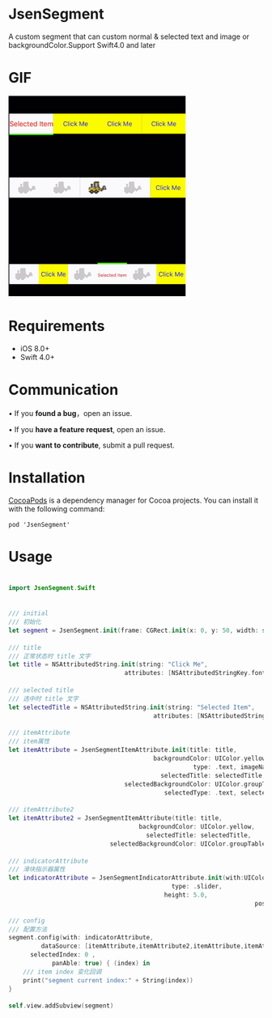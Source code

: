 # JsenSegment
A custom segment that can custom normal &amp; selected text and image or backgroundColor.Support Swift4.0 and later

# GIF

![GIF](https://github.com/imwangxuesen/JsenSegment/blob/master/JsenSegment.gif)

# Requirements

* iOS 8.0+
* Swift 4.0+

# Communication

•	If you **found a bug**，open an issue.

•	If you **have a feature request**, open an issue.

•	If you **want to contribute**, submit a pull request.
# Installation
[CocoaPods](http://cocoapods.org/) is a dependency manager for Cocoa projects. You can install it with the following command:

```    
pod 'JsenSegment'
```

# Usage

```swift

import JsenSegment.Swift


/// initial
/// 初始化
let segment = JsenSegment.init(frame: CGRect.init(x: 0, y: 50, width: self.view.bounds.width, height: 50))
        
/// title
/// 正常状态时 title 文字
let title = NSAttributedString.init(string: "Click Me",
                                attributes: [NSAttributedStringKey.font : UIFont.systemFont(ofSize: 15) ,NSAttributedStringKey.foregroundColor : UIColor.blue])
        
/// selected title
/// 选中时 title 文字
let selectedTitle = NSAttributedString.init(string: "Selected Item",
                                        attributes: [NSAttributedStringKey.font : UIFont.systemFont(ofSize: 17) ,NSAttributedStringKey.foregroundColor : UIColor.red])
        
/// itemAttribute
/// item属性
let itemAttribute = JsenSegmentItemAttribute.init(title: title,
                                        backgroundColor: UIColor.yellow,
                                                   type: .text, imageName: nil,
                                          selectedTitle: selectedTitle,
                                selectedBackgroundColor: UIColor.groupTableViewBackground,
                                           selectedType: .text, selectedImageName: nil)
        
/// itemAttribute2
let itemAttribute2 = JsenSegmentItemAttribute(title: title,
                                    backgroundColor: UIColor.yellow,
                                      selectedTitle: selectedTitle,
                            selectedBackgroundColor: UIColor.groupTableViewBackground)
        
/// indicatorAttribute
/// 滑块指示器属性
let indicatorAttribute = JsenSegmentIndicatorAttribute.init(with:UIColor.ufGreenColor(),
									         type: .slider,
									       height: 5.0,
                                                                    position: .bottom)
        
/// config
/// 配置方法
segment.config(with: indicatorAttribute,
         dataSource: [itemAttribute,itemAttribute2,itemAttribute,itemAttribute2],
      selectedIndex: 0 ,
            panAble: true) { (index) in
    /// item index 变化回调
    print("segment current index:" + String(index))
}
        
self.view.addSubview(segment)
```

